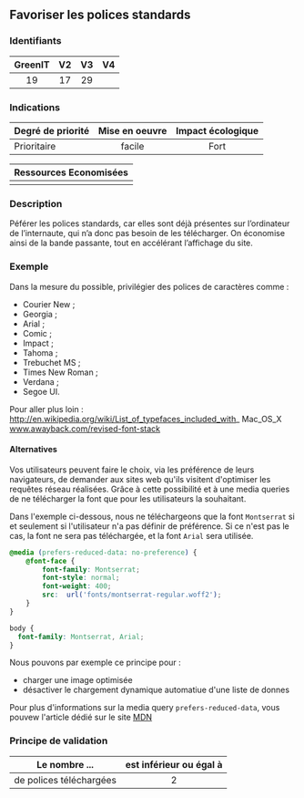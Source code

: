 ## Favoriser les polices standards

### Identifiants

| GreenIT |  V2  |  V3  |  V4  |
|:-------:|:----:|:----:|:----:|
|   19   | 17  | 29  |      |

### Indications

| Degré de priorité |      Mise en oeuvre       |  Impact écologique    | 
|-------------------|:-------------------------:|:---------------------:|
|  Prioritaire      |   facile                  |  Fort                 | 


|Ressources Economisées                                      |
|:----------------------------------------------------------:|
|    |

### Description

Péférer les polices standards, car elles sont déjà présentes sur l’ordinateur de l’internaute, qui n’a donc pas besoin de les télécharger. 
On économise ainsi de la bande passante, tout en accélérant l’affichage du site.

### Exemple

Dans la mesure du possible, privilégier des polices de caractères comme :
 - Courier New ;
 - Georgia ;
 - Arial ;
 - Comic ;
 - Impact ;
 - Tahoma ;
 - Trebuchet MS ;
 - Times New Roman ;
 - Verdana ;
 - Segoe UI.

Pour aller plus loin :
http://en.wikipedia.org/wiki/List_of_typefaces_included_with_ Mac_OS_X
www.awayback.com/revised-font-stack

#### Alternatives

Vos utilisateurs peuvent faire le choix, via les préférence de leurs navigateurs, de demander aux sites web qu'ils visitent d'optimiser les requêtes réseau réalisées. Grâce à cette possibilité et à une media queries de ne télécharger la font que pour les utilisateurs la souhaitant.

Dans l'exemple ci-dessous, nous ne téléchargeons que la font `Montserrat` si et seulement si l'utilisateur n'a pas définir de préférence. Si ce n'est pas le cas, la font ne sera pas téléchargée, et la font `Arial` sera utilisée.

```css
@media (prefers-reduced-data: no-preference) {
    @font-face {
        font-family: Montserrat;
        font-style: normal;
        font-weight: 400;
        src:  url('fonts/montserrat-regular.woff2');
    }
}

body {
  font-family: Montserrat, Arial;
}
```

Nous pouvons par exemple ce principe pour :
* charger une image optimisée
* désactiver le chargement dynamique automatiue d'une liste de donnes

Pour plus d'informations sur la media query `prefers-reduced-data`, vous pouvew l'article dédié sur le site [MDN](https://developer.mozilla.org/en-US/docs/Web/CSS/@media/prefers-reduced-data)

### Principe de validation

| Le nombre ...     | est inférieur ou égal à   |  
|-------------------|:-------------------------:|
| de polices téléchargées  | 2  |

